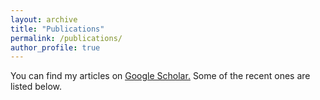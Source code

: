 ```yaml
---
layout: archive
title: "Publications"
permalink: /publications/
author_profile: true
---
```


You can find my articles on <u><a href="https://scholar.google.com/citations?user=8NeELr8AAAAJ&hl=en
">Google Scholar</a>.</u> Some of the recent ones are listed below.

<script src="https://bibbase.org/show?bib=https%3A%2F%2Fapi.zotero.org%2Fusers%2F9092748%2Fcollections%2F59ALJNM9%2Fitems%3Fkey%3Dwzbx4ZlNXon3s4Rxl4OMyuXH%26format%3Dbibtex%26limit%3D100&jsonp=1"></script>
